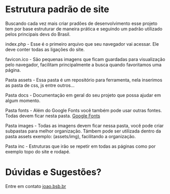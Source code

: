 Estrutura padrão de site
=============
Buscando cada vez mais criar pradões de desenvolvimento esse projeto tem por base estruturar de maneira prática e
seguindo um padrão utilizado pelos principais devs do Brasil.

index.php - Esse é o primeiro arquivo que seu navegador vai acessar. Ele deve conter todas as ligações do site.

favicon.ico - São pequenas imagens que ficam guardadas para visualização pelo navegador, facilitam principalmente a busca quando favoritamos uma página.

Pasta assets - Essa pasta é um repositório para ferramenta, nela inserimos as pasta de css, js entre outros...

Pasta docs - Documentação em geral do seu projeto que possa ajudar em algum momento.

Pasta fonts - Além do Google Fonts você também pode usar outras fontes. Todas devem ficar nesta pasta. <a href="http://fonts.google.com/" target="_blank">Google Fonts</a>

Pasta images - Todas as imagens devem ficar nessa pasta, você pode criar subpastas para melhor organização. Támbem pode ser 
utilizada dentro da pasta assets exemplo: (assets/img), facilitando a organização.

Pasta inc - Estruturas que irão se repetir em todas as páginas como por exemplo topo do site e rodapé.

Dúvidas e Sugestões?
===============
Entre em contato <a href="http://www.joao.bsb.br" target="_blank">joao.bsb.br</a>
